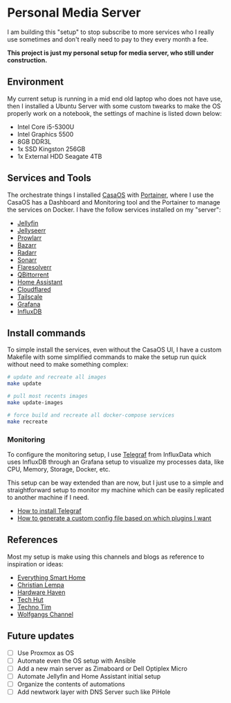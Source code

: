 # Personal Media Server

I am building this "setup" to stop subscribe to more services who I really use sometimes and don't really need to pay to they every month a fee.

**This project is just my personal setup for media server, who still under construction.**

## Environment

My current setup is running in a mid end old laptop who does not have use, then I installed a Ubuntu Server with some custom twearks to make the OS properly work on a notebook, the settings of machine is listed down below:

- Intel Core i5-5300U
- Intel Graphics 5500
- 8GB DDR3L
- 1x SSD Kingston 256GB
- 1x External HDD Seagate 4TB

## Services and Tools

The orchestrate things I installed [CasaOS](https://casaos.io/) with [Portainer](https://www.portainer.io/), where I use the CasaOS has a Dashboard and Monitoring tool and the Portainer to manage the services on Docker. I have the follow services installed on my "server":

- [Jellyfin](https://jellyfin.org/)
- [Jellyseerr](https://github.com/Fallenbagel/jellyseerr)
- [Prowlarr](https://prowlarr.com/)
- [Bazarr](https://wiki.bazarr.media/)
- [Radarr](https://radarr.video/)
- [Sonarr](https://sonarr.tv/)
- [Flaresolverr](https://github.com/FlareSolverr/FlareSolverr)
- [QBittorrent](https://www.qbittorrent.org/)
- [Home Assistant](https://www.home-assistant.io/)
- [Cloudflared](https://github.com/cloudflare/cloudflared)
- [Tailscale](https://tailscale.com/)
- [Grafana](http://grafana.com)
- [InfluxDB](https://www.influxdata.com)

## Install commands

To simple install the services, even without the CasaOS UI, I have a custom Makefile with some simplified commands to make the setup run quick without need to make something complex:

```bash
# update and recreate all images
make update

# pull most recents images
make update-images

# force build and recreate all docker-compose services
make recreate
```

### Monitoring

To configure the monitoring setup, I use [Telegraf](https://docs.influxdata.com/telegraf/v1/) from InfluxData which uses InfluxDB through an Grafana setup to visualize my processes data, like CPU, Memory, Storage, Docker, etc.

This setup can be way extended than are now, but I just use to a simple and straightforward setup to monitor my machine which can be easily replicated to another machine if I need.

- [How to install Telegraf](https://docs.influxdata.com/telegraf/v1/install/#download-and-install-telegraf)
- [How to generate a custom config file based on which plugins I want](https://docs.influxdata.com/telegraf/v1/commands/#run-telegraf-but-only-enable-specific-plugins)

## References

Most my setup is make using this channels and blogs as reference to inspiration or ideas:

- [Everything Smart Home](https://www.youtube.com/@EverythingSmartHome)
- [Christian Lempa](https://www.youtube.com/@christianlempa)
- [Hardware Haven](https://www.youtube.com/@HardwareHaven)
- [Tech Hut](https://www.youtube.com/@TechHut)
- [Techno Tim](https://www.youtube.com/@TechnoTim)
- [Wolfgangs Channel](https://www.youtube.com/@WolfgangsChannel)

## Future updates

- [ ] Use Proxmox as OS
- [ ] Automate even the OS setup with Ansible
- [ ] Add a new main server as Zimaboard or Dell Optiplex Micro
- [ ] Automate Jellyfin and Home Assistant initial setup
- [ ] Organize the contents of automations
- [ ] Add newtwork layer with DNS Server such like PiHole
